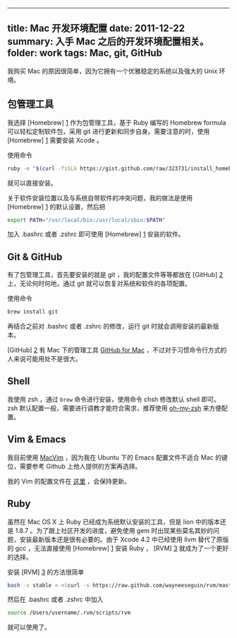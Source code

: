 -----------------------
title: Mac 开发环境配置
date: 2011-12-22
summary: 入手 Mac 之后的开发环境配置相关。
folder: work
tags: Mac, git, GitHub
---------------------

我购买 Mac 的原因很简单，因为它拥有一个优雅稳定的系统以及强大的 Unix 环境。

包管理工具
----------

我选择 [Homebrew] [1] 作为包管理工具，基于 Ruby 编写的 Homebrew formula 可以轻松定制软件包，采用 git 进行更新和同步自身。需要注意的时，使用 [Homebrew] [1] 需要安装 Xcode 。

使用命令

```bash
ruby -e "$(curl -fsSLk https://gist.github.com/raw/323731/install_homebrew.rb)"
```

就可以直接安装。

关于软件安装位置以及与系统自带软件的冲突问题，我的做法是使用 [Homebrew] [1] 的默认设置，然后把

```bash
export PATH="/usr/local/bin:/usr/local/sbin:$PATH"
```

加入 .bashrc 或者 .zshrc 即可使用 [Homebrew] [1] 安装的软件。

Git & GitHub
------------

有了包管理工具，首先要安装的就是 git ，我的配置文件等等都放在 [GitHub] [2] 上，无论何时何地，通过 git 就可以恢复对系统和软件的各项配置。

使用命令

```bash
brew install git
```

再结合之前对 .bashrc 或者 .zshrc 的修改，运行 git 时就会调用安装的最新版本。

[GitHub] [2] 有 Mac 下的管理工具 [GitHub for Mac](http://mac.github.com/) ，不过对于习惯命令行方式的人来说可能用处不是很大。

Shell
-----

我使用 zsh ，通过 `brew` 命令进行安装，使用命令 chsh 修改默认 shell 即可。zsh 默认配置一般，需要进行调教才能符合需求，推荐使用 [oh-my-zsh](http://github.com/robbyrussell/oh-my-zsh) 来方便配置。

Vim & Emacs
-----------

我目前使用 [MacVim](http://code.google.com/p/macvim/) ，因为我在 Ubuntu 下的 Emacs 配置文件不适合 Mac 的键位，需要参考 Github 上他人提供的方案再选择。

我的 Vim 的配置文件在 [这里](http://github.com/thcode/vimrc) ，会保持更新。

Ruby
----

虽然在 Mac OS X 上 Ruby 已经成为系统默认安装的工具，但是 lion 中的版本还是 1.8.7 。为了跟上社区开发的进度，避免使用 gem 时出现某些莫名其妙的问题，安装最新版本还是很有必要的。由于 Xcode 4.2 中已经使用 llvm 替代了原版的 gcc ，无法直接使用 [Homebrew] [1] 安装 Ruby ， [RVM] [3] 就成为了一个更好的选择。

安装 [RVM] [3] 的方法很简单

```bash
bash -s stable < <(curl -s https://raw.github.com/wayneeseguin/rvm/master/binscripts/rvm-installer)
```

然后在 .bashrc 或者 .zshrc 中加入

```bash
source /Users/username/.rvm/scripts/rvm
```

就可以使用了。

[1]: http://mxcl.github.com/homebrew/ "Homebrew"
[2]: http://github.com/
[3]: http://beginrescueend.com/
